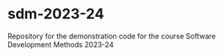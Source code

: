 # sdm-2023-24
Repository for the demonstration code for the course Software Development Methods 2023-24
